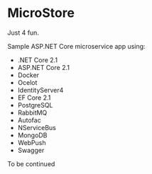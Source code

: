 # MicroStore

Just 4 fun. 

Sample ASP.NET Core microservice app using:

- .NET Core 2.1
- ASP.NET Core 2.1
- Docker
- Ocelot 
- IdentityServer4
- EF Core 2.1
- PostgreSQL
- RabbitMQ
- Autofac
- NServiceBus
- MongoDB
- WebPush
- Swagger

To be continued


